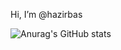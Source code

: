 Hi, I’m @hazirbas


![Anurag's GitHub stats](https://github-readme-stats.vercel.app/api?username=hazirbas)

